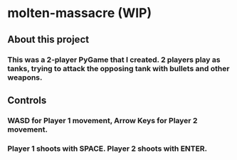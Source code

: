 # molten-massacre (WIP)

## About this project

### This was a 2-player PyGame that I created. 2 players play as tanks, trying to attack the opposing tank with bullets and other weapons.

## Controls

### WASD for Player 1 movement, Arrow Keys for Player 2 movement. 
### Player 1 shoots with SPACE. Player 2 shoots with ENTER.
